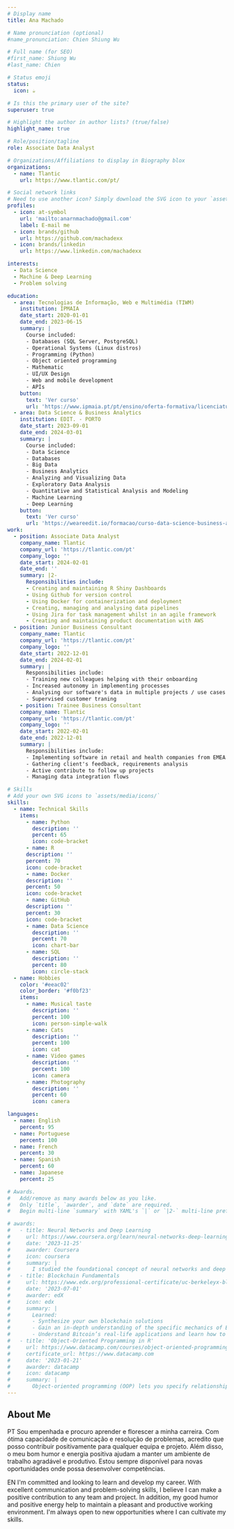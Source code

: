 ```yaml
---
# Display name
title: Ana Machado

# Name pronunciation (optional)
#name_pronunciation: Chien Shiung Wu

# Full name (for SEO)
#first_name: Shiung Wu
#last_name: Chien

# Status emoji
status:
  icon: ☕️

# Is this the primary user of the site?
superuser: true

# Highlight the author in author lists? (true/false)
highlight_name: true

# Role/position/tagline
role: Associate Data Analyst

# Organizations/Affiliations to display in Biography blox
organizations:
  - name: Tlantic
    url: https://www.tlantic.com/pt/

# Social network links
# Need to use another icon? Simply download the SVG icon to your `assets/media/icons/` folder.
profiles:
  - icon: at-symbol
    url: 'mailto:anarnmachado@gmail.com'
    label: E-mail me
  - icon: brands/github
    url: https://github.com/machadexx
  - icon: brands/linkedin
    url: https://www.linkedin.com/machadexx

interests:
  - Data Science
  - Machine & Deep Learning
  - Problem solving

education:
  - area: Tecnologias de Informação, Web e Multimédia (TIWM)
    institution: IPMAIA
    date_start: 2020-01-01
    date_end: 2023-06-15
    summary: |
      Course included:
      - Databases (SQL Server, PostgreSQL)
      - Operational Systems (Linux distros)
      - Programming (Python)
      - Object oriented programming
      - Mathematic
      - UI/UX Design
      - Web and mobile development
      - APIs
    button:
      text: 'Ver curso'
      url: 'https://www.ipmaia.pt/pt/ensino/oferta-formativa/licenciaturas/tecnologias-informacao-web-multimedia'
  - area: Data Science & Business Analytics
    institution: EDIT. - PORTO
    date_start: 2023-09-01
    date_end: 2024-03-01
    summary: |
      Course included:
      - Data Science
      - Databases
      - Big Data
      - Business Analytics
      - Analyzing and Visualizing Data
      - Exploratory Data Analysis
      - Quantitative and Statistical Analysis and Modeling
      - Machine Learning
      - Deep Learning
    button:
      text: 'Ver curso'
      url: 'https://weareedit.io/formacao/curso-data-science-business-analytics-porto/'
work:
  - position: Associate Data Analyst
    company_name: Tlantic
    company_url: 'https://tlantic.com/pt'
    company_logo: ''
    date_start: 2024-02-01
    date_end: ''
    summary: |2-
      Responsibilities include:
      - Creating and maintaining R Shiny Dashboards
      - Using Github for version control
      - Using Docker for containerization and deployment
      - Creating, managing and analysing data pipelines
      - Using Jira for task management whilst in an agile framework
      - Creating and maintaining product documentation with AWS
  - position: Junior Business Consultant
    company_name: Tlantic
    company_url: 'https://tlantic.com/pt'
    company_logo: ''
    date_start: 2022-12-01
    date_end: 2024-02-01
    summary: |
      Responsibilities include:
      - Training new colleagues helping with their onboarding
      - Increased autonomy in implementing processes
      - Analysing our software's data in multiple projects / use cases
      - Supervised customer traning
    - position: Trainee Business Consultant
    company_name: Tlantic
    company_url: 'https://tlantic.com/pt'
    company_logo: ''
    date_start: 2022-02-01
    date_end: 2022-12-01
    summary: |
      Responsibilities include:
      - Implementing software in retail and health companies from EMEA region
      - Gathering client's feedback, requirements analysis
      - Active contribute to follow up projects
      - Managing data integration flows

# Skills
# Add your own SVG icons to `assets/media/icons/`
skills:
  - name: Technical Skills
    items:
      - name: Python
        description: ''
        percent: 65
        icon: code-bracket
      - name: R
      description: ''
      percent: 70
      icon: code-bracket
      - name: Docker
      description: ''
      percent: 50
      icon: code-bracket
      - name: GitHub
      description: ''
      percent: 30
      icon: code-bracket
      - name: Data Science
        description: ''
        percent: 70
        icon: chart-bar
      - name: SQL
        description: ''
        percent: 80
        icon: circle-stack
  - name: Hobbies
    color: '#eeac02'
    color_border: '#f0bf23'
    items:
      - name: Musical taste
        description: ''
        percent: 100
        icon: person-simple-walk
      - name: Cats
        description: ''
        percent: 100
        icon: cat
      - name: Video games
        description: ''
        percent: 100
        icon: camera
      - name: Photography
        description: ''
        percent: 60
        icon: camera

languages:
  - name: English
    percent: 95
  - name: Portuguese
    percent: 100
  - name: French
    percent: 30
  - name: Spanish
    percent: 60
  - name: Japanese
    percent: 25

# Awards.
#   Add/remove as many awards below as you like.
#   Only `title`, `awarder`, and `date` are required.
#   Begin multi-line `summary` with YAML's `|` or `|2-` multi-line prefix and indent 2 spaces below.

# awards:
#   - title: Neural Networks and Deep Learning
#     url: https://www.coursera.org/learn/neural-networks-deep-learning
#     date: '2023-11-25'
#     awarder: Coursera
#     icon: coursera
#     summary: |
#       I studied the foundational concept of neural networks and deep learning. By the end, I was familiar with the significant technological trends driving the rise of deep learning; build, train, and apply fully connected deep neural networks; implement efficient (vectorized) neural networks; identify key parameters in a neural network’s architecture; and apply deep learning to your own applications.
#   - title: Blockchain Fundamentals
#     url: https://www.edx.org/professional-certificate/uc-berkeleyx-blockchain-fundamentals
#     date: '2023-07-01'
#     awarder: edX
#     icon: edx
#     summary: |
#       Learned:
#       - Synthesize your own blockchain solutions
#       - Gain an in-depth understanding of the specific mechanics of Bitcoin
#       - Understand Bitcoin’s real-life applications and learn how to attack and destroy Bitcoin, Ethereum, smart contracts and Dapps, and alternatives to Bitcoin’s Proof-of-Work consensus algorithm
#   - title: 'Object-Oriented Programming in R'
#     url: https://www.datacamp.com/courses/object-oriented-programming-with-s3-and-r6-in-r
#     certificate_url: https://www.datacamp.com
#     date: '2023-01-21'
#     awarder: datacamp
#     icon: datacamp
#     summary: |
#       Object-oriented programming (OOP) lets you specify relationships between functions and the objects that they can act on, helping you manage complexity in your code. This is an intermediate level course, providing an introduction to OOP, using the S3 and R6 systems. S3 is a great day-to-day R programming tool that simplifies some of the functions that you write. R6 is especially useful for industry-specific analyses, working with web APIs, and building GUIs.
---
```


## About Me

PT
Sou empenhada e procuro aprender e florescer a minha carreira.
Com ótima capacidade de comunicação e resolução de problemas, acredito que posso contribuir positivamente para qualquer equipa e projeto. Além disso, o meu bom humor e energia positiva ajudam a manter um ambiente de trabalho agradável e produtivo. Estou sempre disponível para novas oportunidades onde possa desenvolver competências.

EN
I'm committed and looking to learn and develop my career.
With excellent communication and problem-solving skills, I believe I can make a positive contribution to any team and project. In addition, my good humor and positive energy help to maintain a pleasant and productive working environment. I'm always open to new opportunities where I can cultivate my skills.